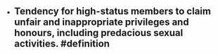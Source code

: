 - Tendency for high-status members to claim unfair and inappropriate privileges and honours, including predacious sexual activities. #definition
	-
